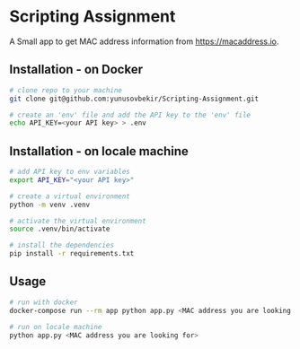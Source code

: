 # Scripting Assignment

A Small app to get MAC address information from https://macaddress.io.

## Installation - on Docker

```bash
# clone repo to your machine
git clone git@github.com:yunusovbekir/Scripting-Assignment.git

# create an 'env' file and add the API key to the 'env' file
echo API_KEY=<your API key> > .env
```

## Installation - on locale machine

```bash
# add API key to env variables
export API_KEY="<your API key>"

# create a virtual environment
python -m venv .venv

# activate the virtual environment
source .venv/bin/activate

# install the dependencies
pip install -r requirements.txt
```

## Usage

```bash
# run with docker
docker-compose run --rm app python app.py <MAC address you are looking for>

# run on locale machine
python app.py <MAC address you are looking for>
```